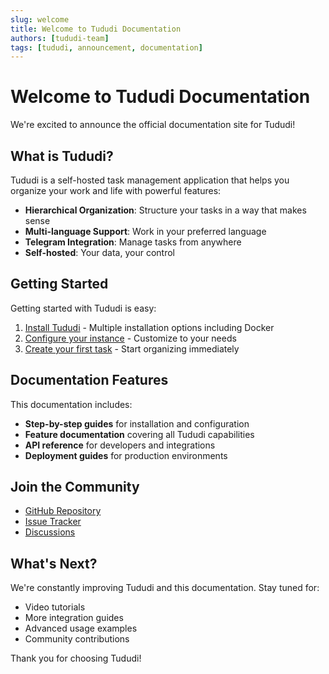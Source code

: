 ```yaml
---
slug: welcome
title: Welcome to Tududi Documentation
authors: [tududi-team]
tags: [tududi, announcement, documentation]
---
```


# Welcome to Tududi Documentation

We're excited to announce the official documentation site for Tududi!

<!-- truncate -->

## What is Tududi?

Tududi is a self-hosted task management application that helps you organize your work and life with powerful features:

- **Hierarchical Organization**: Structure your tasks in a way that makes sense
- **Multi-language Support**: Work in your preferred language
- **Telegram Integration**: Manage tasks from anywhere
- **Self-hosted**: Your data, your control

## Getting Started

Getting started with Tududi is easy:

1. [Install Tududi](/docs/getting-started/installation) - Multiple installation options including Docker
2. [Configure your instance](/docs/getting-started/configuration) - Customize to your needs
3. [Create your first task](/docs/getting-started/first-steps) - Start organizing immediately

## Documentation Features

This documentation includes:

- **Step-by-step guides** for installation and configuration
- **Feature documentation** covering all Tududi capabilities
- **API reference** for developers and integrations
- **Deployment guides** for production environments

## Join the Community

- [GitHub Repository](https://github.com/tududi/tududi)
- [Issue Tracker](https://github.com/tududi/tududi/issues)
- [Discussions](https://github.com/tududi/tududi/discussions)

## What's Next?

We're constantly improving Tududi and this documentation. Stay tuned for:

- Video tutorials
- More integration guides
- Advanced usage examples
- Community contributions

Thank you for choosing Tududi!

